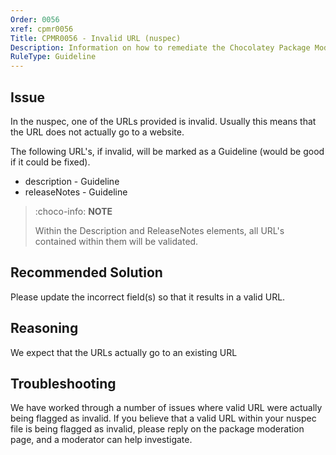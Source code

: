 ```yaml
---
Order: 0056
xref: cpmr0056
Title: CPMR0056 - Invalid URL (nuspec)
Description: Information on how to remediate the Chocolatey Package Moderation Rule 0056
RuleType: Guideline
---
```


<?! Include "../../../../../shared/package-validator-rule-guideline.txt" /?>

## Issue

In the nuspec, one of the URLs provided is invalid. Usually this means that the URL does not actually go to a website.

The following URL's, if invalid, will be marked as a Guideline (would be good if it could be fixed).

* description - Guideline
* releaseNotes - Guideline

> :choco-info: **NOTE**
>
> Within the Description and ReleaseNotes elements, all URL's contained within them will be validated.

## Recommended Solution

Please update the incorrect field(s) so that it results in a valid URL.

## Reasoning

We expect that the URLs actually go to an existing URL

## Troubleshooting

We have worked through a number of issues where valid URL were actually being flagged as invalid.  If you believe that a valid URL within your nuspec file is being flagged as invalid, please reply on the package moderation page, and a moderator can help investigate.
